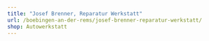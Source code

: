 ```yaml
---
title: "Josef Brenner, Reparatur Werkstatt"
url: /boebingen-an-der-rems/josef-brenner-reparatur-werkstatt/
shop: Autowerkstatt
---
```

